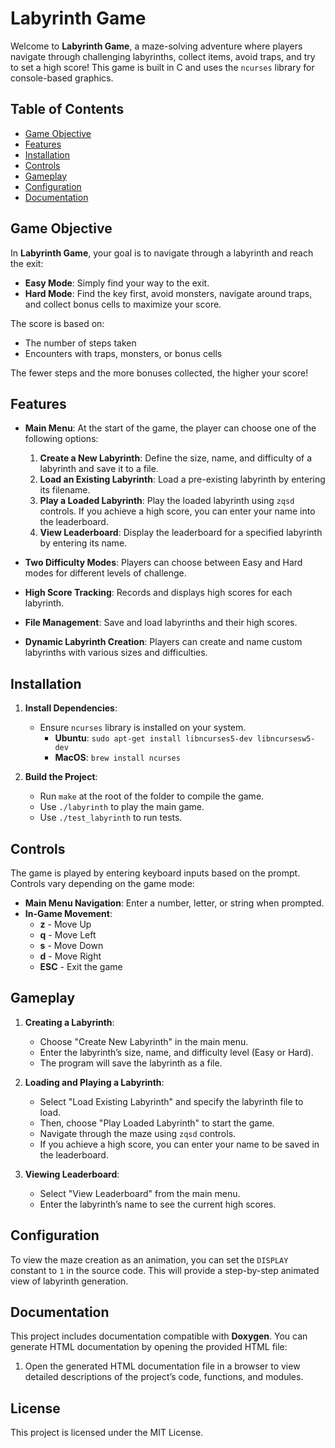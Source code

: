 # Labyrinth Game

Welcome to **Labyrinth Game**, a maze-solving adventure where players navigate through challenging labyrinths, collect items, avoid traps, and try to set a high score! This game is built in C and uses the `ncurses` library for console-based graphics.

## Table of Contents
- [Game Objective](#game-objective)
- [Features](#features)
- [Installation](#installation)
- [Controls](#controls)
- [Gameplay](#gameplay)
- [Configuration](#configuration)
- [Documentation](#documentation)

## Game Objective

In **Labyrinth Game**, your goal is to navigate through a labyrinth and reach the exit:

- **Easy Mode**: Simply find your way to the exit.
- **Hard Mode**: Find the key first, avoid monsters, navigate around traps, and collect bonus cells to maximize your score.

The score is based on:
- The number of steps taken
- Encounters with traps, monsters, or bonus cells

The fewer steps and the more bonuses collected, the higher your score!

## Features

- **Main Menu**: At the start of the game, the player can choose one of the following options:
  1. **Create a New Labyrinth**: Define the size, name, and difficulty of a labyrinth and save it to a file.
  2. **Load an Existing Labyrinth**: Load a pre-existing labyrinth by entering its filename.
  3. **Play a Loaded Labyrinth**: Play the loaded labyrinth using `zqsd` controls. If you achieve a high score, you can enter your name into the leaderboard.
  4. **View Leaderboard**: Display the leaderboard for a specified labyrinth by entering its name.
  
- **Two Difficulty Modes**: Players can choose between Easy and Hard modes for different levels of challenge.
- **High Score Tracking**: Records and displays high scores for each labyrinth.
- **File Management**: Save and load labyrinths and their high scores.
- **Dynamic Labyrinth Creation**: Players can create and name custom labyrinths with various sizes and difficulties.

## Installation

1. **Install Dependencies**:
   - Ensure `ncurses` library is installed on your system.
     - **Ubuntu**: `sudo apt-get install libncurses5-dev libncursesw5-dev`
     - **MacOS**: `brew install ncurses`
   
2. **Build the Project**:
   - Run `make` at the root of the folder to compile the game.
   - Use `./labyrinth` to play the main game.
   - Use `./test_labyrinth` to run tests.

## Controls

The game is played by entering keyboard inputs based on the prompt. Controls vary depending on the game mode:

- **Main Menu Navigation**: Enter a number, letter, or string when prompted.
- **In-Game Movement**:
  - **z** - Move Up
  - **q** - Move Left
  - **s** - Move Down
  - **d** - Move Right
  - **ESC** - Exit the game

## Gameplay

1. **Creating a Labyrinth**: 
   - Choose "Create New Labyrinth" in the main menu.
   - Enter the labyrinth’s size, name, and difficulty level (Easy or Hard).
   - The program will save the labyrinth as a file.

2. **Loading and Playing a Labyrinth**:
   - Select "Load Existing Labyrinth" and specify the labyrinth file to load.
   - Then, choose "Play Loaded Labyrinth" to start the game.
   - Navigate through the maze using `zqsd` controls.
   - If you achieve a high score, you can enter your name to be saved in the leaderboard.

3. **Viewing Leaderboard**:
   - Select "View Leaderboard" from the main menu.
   - Enter the labyrinth’s name to see the current high scores.

## Configuration

To view the maze creation as an animation, you can set the `DISPLAY` constant to `1` in the source code. This will provide a step-by-step animated view of labyrinth generation.

## Documentation

This project includes documentation compatible with **Doxygen**. You can generate HTML documentation by opening the provided HTML file:

1. Open the generated HTML documentation file in a browser to view detailed descriptions of the project’s code, functions, and modules.

## License

This project is licensed under the MIT License.

